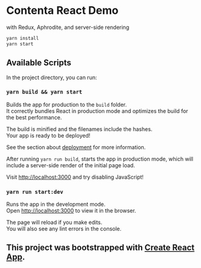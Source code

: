 # Contenta React Demo
with Redux, Aphrodite, and server-side rendering

```bash
yarn install
yarn start
```

## Available Scripts

In the project directory, you can run:

### `yarn build && yarn start`

Builds the app for production to the `build` folder.<br>
It correctly bundles React in production mode and optimizes the build for the best performance.

The build is minified and the filenames include the hashes.<br>
Your app is ready to be deployed!

See the section about [deployment](#deployment) for more information.

After running ```yarn run build```, starts the app in production mode, which will include a server-side render of the initial page load.

Visit [http://localhost:3000](http://localhost:3000) and try disabling JavaScript!

### `yarn run start:dev`

Runs the app in the development mode.<br>
Open [http://localhost:3000](http://localhost:3000) to view it in the browser.

The page will reload if you make edits.<br>
You will also see any lint errors in the console.


## This project was bootstrapped with [Create React App](https://github.com/facebookincubator/create-react-app).
